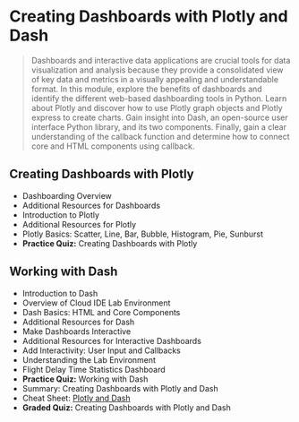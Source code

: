 # Creating Dashboards with Plotly and Dash
> Dashboards and interactive data applications are crucial tools for data visualization and analysis because they provide a consolidated view of key data and metrics in a visually appealing and understandable format. In this module, explore the benefits of dashboards and identify the different web-based dashboarding tools in Python. Learn about Plotly and discover how to use Plotly graph objects and Plotly express to create charts. Gain insight into Dash, an open-source user interface Python library, and its two components. Finally, gain a clear understanding of the callback function and determine how to connect core and HTML components using callback.
## Creating Dashboards with Plotly
- Dashboarding Overview
- Additional Resources for Dashboards
- Introduction to Plotly
- Additional Resources for Plotly
- Plotly Basics: Scatter, Line, Bar, Bubble, Histogram, Pie, Sunburst
- **Practice Quiz:** Creating Dashboards with Plotly
## Working with Dash
- Introduction to Dash
- Overview of Cloud IDE Lab Environment
- Dash Basics: HTML and Core Components
- Additional Resources for Dash
- Make Dashboards Interactive
- Additional Resources for Interactive Dashboards
- Add Interactivity: User Input and Callbacks
- Understanding the Lab Environment
- Flight Delay Time Statistics Dashboard
- **Practice Quiz:** Working with Dash
- Summary: Creating Dashboards with Plotly and Dash
- Cheat Sheet: [Plotly and Dash](https://github.com/KailaniBailey/IBM-Data-Science-Professional-Certificate/blob/main/08.%20Data%20Visualization%20with%20Python/Week%204%3A%20Creating%20Dashboards%20with%20Plotly%20and%20Dash/Cheat-Sheet-Plotly-and-Dash.pdf)
- **Graded Quiz:** Creating Dashboards with Plotly and Dash
